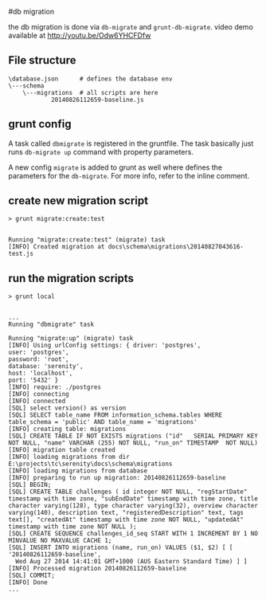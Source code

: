 #db migration

the db migration is done via `db-migrate` and `grunt-db-migrate`.
video demo available at http://youtu.be/Odw6YHCFDfw


## File structure

```
\database.json      # defines the database env
\---schema
    \---migrations  # all scripts are here
            20140826112659-baseline.js
```


## grunt config
A task called `dbmigrate` is registered in the gruntfile.
The task basically just runs `db-migrate up` command with property parameters.

A new config `migrate` is added to grunt as well where defines the parameters for the `db-migrate`.
For more info, refer to the inline comment.


## create new migration script

```
> grunt migrate:create:test


Running "migrate:create:test" (migrate) task
[INFO] Created migration at docs\schema\migrations\20140827043616-test.js
```


## run the migration scripts

```
> grunt local


...
Running "dbmigrate" task

Running "migrate:up" (migrate) task
[INFO] Using urlConfig settings: { driver: 'postgres',
user: 'postgres',
password: 'root',
database: 'serenity',
host: 'localhost',
port: '5432' }
[INFO] require: ./postgres
[INFO] connecting
[INFO] connected
[SQL] select version() as version
[SQL] SELECT table_name FROM information_schema.tables WHERE table_schema = 'public' AND table_name = 'migrations'
[INFO] creating table: migrations
[SQL] CREATE TABLE IF NOT EXISTS migrations ("id"   SERIAL PRIMARY KEY NOT NULL, "name" VARCHAR (255) NOT NULL, "run_on" TIMESTAMP  NOT NULL)
[INFO] migration table created
[INFO] loading migrations from dir E:\projects\tc\serenity\docs\schema\migrations
[INFO] loading migrations from database
[INFO] preparing to run up migration: 20140826112659-baseline
[SQL] BEGIN;
[SQL] CREATE TABLE challenges ( id integer NOT NULL, "regStartDate" timestamp with time zone, "subEndDate" timestamp with time zone, title character varying(128), type character varying(32), overview character varying(140), description text, "registeredDescription" text, tags text[], "createdAt" timestamp with time zone NOT NULL, "updatedAt" timestamp with time zone NOT NULL );
[SQL] CREATE SEQUENCE challenges_id_seq START WITH 1 INCREMENT BY 1 NO MINVALUE NO MAXVALUE CACHE 1;
[SQL] INSERT INTO migrations (name, run_on) VALUES ($1, $2) [ [ '20140826112659-baseline',
  Wed Aug 27 2014 14:41:01 GMT+1000 (AUS Eastern Standard Time) ] ]
[INFO] Processed migration 20140826112659-baseline
[SQL] COMMIT;
[INFO] Done
...
```